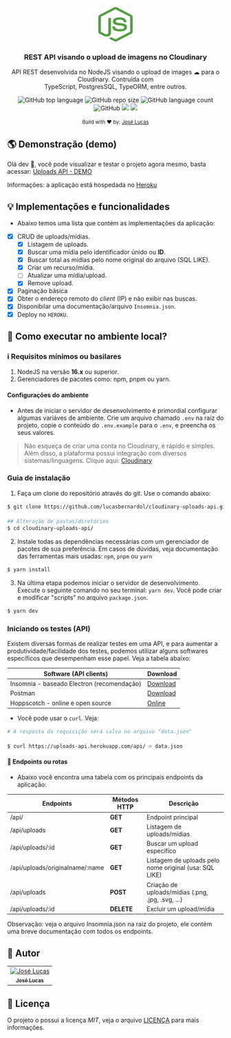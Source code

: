 <div align="center">
  <img src="./.github/assets/node.svg" width="80px" height="80px" />
  <h3>REST API visando o upload de imagens no Cloudinary</h3>

  <p align="center">
    API REST desenvolvida no NodeJS visando o upload de images ☁ para o Cloudinary. Contruída com <br/>TypeScript, PostgresSQL, TypeORM, entre outros.
  </p>  
</div>

<div align="center">
  <img alt="GitHub top language" src="https://img.shields.io/github/languages/top/lucasbernardol/cloudinary-uploads-api">

  <img alt="GitHub repo size" src="https://img.shields.io/github/repo-size/lucasbernardol/cloudinary-uploads-api">

  <img alt="GitHub language count" src="https://img.shields.io/github/languages/count/lucasbernardol/cloudinary-uploads-api">

  <img alt="GitHub" src="https://img.shields.io/github/license/lucasbernardol/cloudinary-uploads-api">

  <img src="https://pyheroku-badge.herokuapp.com/?app=uploads-api&path=/&style=" />

  <a href="https://github.com/prettier/prettier">
    <img src="https://img.shields.io/badge/code_style-prettier-ff69b4.svg?style=flat" />
  </a>
</div>

<p align="center">
  <small>Build with ❤️ by: <a href="https://github.com/lucasbernardol">José Lucas</a></small>
</p>

## :earth_americas: Demonstração (demo)

Olá dev :wave:, você pode visualizar e testar o projeto agora mesmo, basta
acessar: [Uploads API - DEMO](https://uploads-api.herokuapp.com/api/)

Informações: a aplicação está hospedada no [Heroku](https://www.heroku.com/)

## :bulb: Implementações e funcionalidades

- Abaixo temos uma lista que contém as implementações da aplicação:

- [x] CRUD de uploads/mídias.
  - [x] Listagem de uploads.
  - [x] Buscar uma mídia pelo identificador únido ou **ID**.
  - [x] Buscar total as mídias pelo nome original do arquivo (SQL LIKE).
  - [x] Criar um recurso/mídia.
  - [ ] Atualizar uma mídia/upload.
  - [x] Remove upload.
- [x] Paginação básica
- [x] Obter o endereço remoto do _client_ (IP) e não exibir nas buscas.
- [x] Disponibilar uma documentação/arquivo `Insomnia.json`.
- [x] Deploy no `HEROKU`.

## :wrench: Como executar no ambiente local?

### :information_source: Requisitos mínimos ou basilares

1. NodeJS na versão **16.x** ou superior.
2. Gerenciadores de pacotes como: npm, pnpm ou yarn.

#### Configurações do ambiente

- Antes de iniciar o servidor de desenvolvimento
  é primordial configurar algumas variáves de ambiente. Crie um arquivo chamado `.env` na raiz do projeto, copie o conteúdo do `.env.example` para o `.env`, e preencha os seus valores.

> Não esqueça de criar uma conta no Cloudinary, é rápido e simples.
> Além disso, a plataforma possui integração com diversos sistemas/linguagens. Clique aqui: [Cloudinary](https://cloudinary.com/)

### Guia de instalação

1. Faça um clone do repositório através do git. Use o comando abaixo:

```bash
$ git clone https://github.com/lucasbernardol/cloudinary-uploads-api.git

## Alteração de pastas/diretórios
$ cd cloudinary-uploads-api/
```

2. Instale todas as dependências necessárias com um gerenciador de pacotes
   de sua preferência. Em casos de dúvidas, veja documentação das ferramentas mais usadas: `npm`, `pnpm` ou `yarn`

```bash
$ yarn install
```

3. Na última etapa podemos iniciar o servidor de desenvolvimento. Execute o seguinte
   comando no seu terminal: `yarn dev`. Você pode criar e modificar "scripts" no arquivo `package.json`.

```bash
$ yarn dev
```

### Iniciando os testes (API)

Existem diversas formas de realizar testes em uma API, e para
aumentar a produtividade/facilidade dos testes, podemos utilizar alguns softwares
específicos que desempenham esse papel. Veja a tabela abaixo:

| Software (API clients)                     | Download                                   |
| ------------------------------------------ | ------------------------------------------ |
| Insomnia - baseado Electron (recomendação) | [Download](https://insomnia.rest/download) |
| Postman                                    | [Download](https://www.postman.com/)       |
| Hoppscotch - online e open source          | [Online](https://hoppscotch.io/pt-br)      |

- Você pode usar o `curl`. Veja:

```bash
# A resposta da requisição será salva no arquivo "data.json"

$ curl https://uploads-api.herokuapp.com/api/ > data.json
```

#### :pushpin: Endpoints ou rotas

- Abaixo você encontra uma tabela com os principais endpoints da aplicação:

| Endpoints                       | Métodos HTTP | Descrição                                              |
| ------------------------------- | ------------ | ------------------------------------------------------ |
| /api/                           | **GET**      | Endpoint principal                                     |
| /api/uploads                    | **GET**      | Listagem de uploads/mídias                             |
| /api/uploads/:id                | **GET**      | Buscar um upload especifíco                            |
| /api/uploads/originalname/:name | **GET**      | Listagem de uploads pelo nome original (usa: SQL LIKE) |
| /api/uploads                    | **POST**     | Criação de uploads/mídias (.png, .jpg, .svg, ...)      |
| /api/uploads/:id                | **DELETE**   | Excluir um upload/mídia                                |

Observação: veja o arquivo Insomnia.json na raiz do projeto, ele contém uma breve
documentação com todos os endpoints.

## :boy: Autor

<table class="author">
  <tr>
    <td align="center">
      <a href="https://github.com/lucasbernardol">
        <img src="https://avatars.githubusercontent.com/u/82418341?v=4" 
        width="100px;" alt="José Lucas"/>
        <br/>
        <sub>
          <b>José Lucas</b>
        </sub>
      </a>
    </td>
  </tr>
</table>

## 📝 Licença

O projeto o possui a licença _MIT_, veja o arquivo [LICENÇA](LICENSE) para mais informações.
